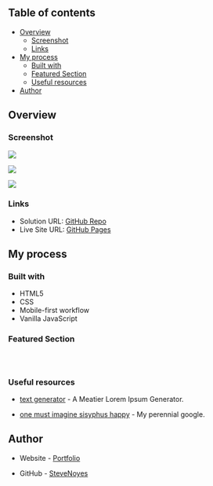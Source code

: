 ## Table of contents

- [Overview](#overview)
  - [Screenshot](#screenshot)
  - [Links](#links)
- [My process](#my-process)
  - [Built with](#built-with)
  - [Featured Section](#featured-section)
  - [Useful resources](#useful-resources)
- [Author](#author)

## Overview

### Screenshot

![](./screenshot.jpg)

![](./screenshot.jpg)

![](./screenshot.jpg)

### Links

- Solution URL: [GitHub Repo](https://github.com/SteveNoyes/mmmm)
- Live Site URL: [GitHub Pages](https://stevenoyes.github.io/mmmm/)

## My process

### Built with

- HTML5
- CSS  
- Mobile-first workflow
- Vanilla JavaScript

### Featured Section


```html
```

```css
```

```js
```

### Useful resources

- [text generator](https://baconipsum.com/) - A Meatier Lorem Ipsum Generator.

- [one must imagine sisyphus happy](https://blog.devgenius.io/3-ways-to-center-a-div-with-css-3df9e66dbd42) - My perennial google. 

## Author

- Website - [Portfolio](https://www.stevenmnoyes.com)

- GitHub - [SteveNoyes](https://github.com/SteveNoyes)